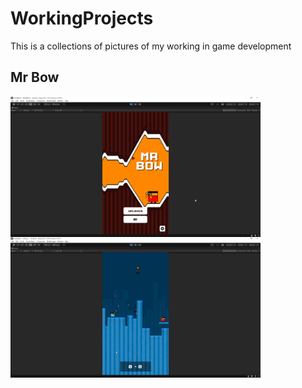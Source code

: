 # WorkingProjects
This is a collections of pictures of my working in game development

<h2 align "left">Mr Bow</h2>
<p align="left"><img align="center" src="MrBow/1.png" width=400> <img align="center" src="MrBow/2.png" width=400></p>

